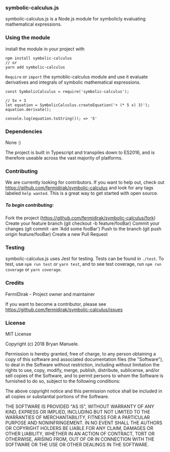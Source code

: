 ### symbolic-calculus.js

symbolic-calculus.js is a Node.js module for symbolicly evaluating mathematical expressions.

### Using the module

install the module in your project with

```
npm install symbolic-calculus
// or
yarn add symbolic-calculus
```

`Require` or `import` the symoblic-calculus module and use it evaluate derivatives and integrals of symbolic mathematical expressions.

```
const SymbolicCalculus = require('symbolic-calculus');

// 5x + 3
let equation = SymbolicCalculus.createEquation('+ (* 5 x) 3)');
equation.derivate();

console.log(equation.toString()); => '5'
```

### Dependencies

None :)

The project is built in Typescript and transpiles down to ES2016, and is therefore useable across the vast majority of platforms.

### Contributing

We are currently looking for contributors. If you want to help out, check out https://github.com/fermidirak/symbolic-calculus and look for any tags labeled `help wanted`. This is a great way to get started with open source.

##### To begin contributing:

Fork the project (https://github.com/fermidirak/symbolic-calculus/fork)
Create your feature branch (git checkout -b feature/fooBar)
Commit your changes (git commit -am 'Add some fooBar')
Push to the branch (git push origin feature/fooBar)
Create a new Pull Request

### Testing

symbolic-calculus.js uses Jest for testing. Tests can be found in `./test`. To test, use `npm run test` or `yarn test`, and to see test coverage, run `npm run coverage` or `yarn coverage`.

### Credits

FermiDirak - Project owner and maintainer

If you want to become a contributor, please see https://github.com/fermidirak/symbolic-calculus/issues

### License

MIT License

Copyright (c) 2018 Bryan Manuele.

Permission is hereby granted, free of charge, to any person obtaining a copy of this software and associated documentation files (the "Software"), to deal in the Software without restriction, including without limitation the rights to use, copy, modify, merge, publish, distribute, sublicense, and/or sell copies of the Software, and to permit persons to whom the Software is furnished to do so, subject to the following conditions:

The above copyright notice and this permission notice shall be included in all copies or substantial portions of the Software.

THE SOFTWARE IS PROVIDED "AS IS", WITHOUT WARRANTY OF ANY KIND, EXPRESS OR IMPLIED, INCLUDING BUT NOT LIMITED TO THE WARRANTIES OF MERCHANTABILITY, FITNESS FOR A PARTICULAR PURPOSE AND NONINFRINGEMENT. IN NO EVENT SHALL THE AUTHORS OR COPYRIGHT HOLDERS BE LIABLE FOR ANY CLAIM, DAMAGES OR OTHER LIABILITY, WHETHER IN AN ACTION OF CONTRACT, TORT OR OTHERWISE, ARISING FROM, OUT OF OR IN CONNECTION WITH THE SOFTWARE OR THE USE OR OTHER DEALINGS IN THE SOFTWARE.